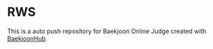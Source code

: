# RWS
This is a auto push repository for Baekjoon Online Judge created with [BaekjoonHub](https://github.com/BaekjoonHub/BaekjoonHub).
##